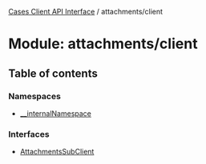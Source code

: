 [Cases Client API Interface](../README.md) / attachments/client

# Module: attachments/client

## Table of contents

### Namespaces

- [\_\_internalNamespace](attachments_client.__internalNamespace.md)

### Interfaces

- [AttachmentsSubClient](../interfaces/attachments_client.AttachmentsSubClient.md)

